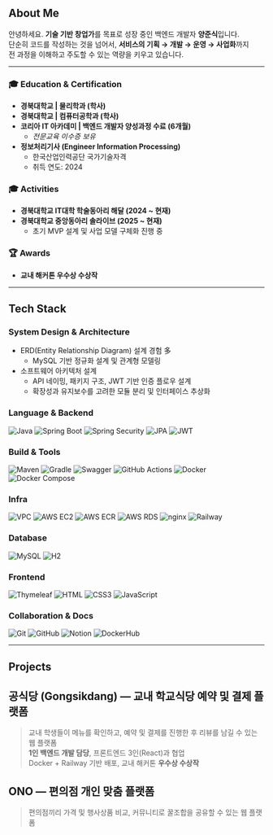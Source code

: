 ## About Me

안녕하세요. **기술 기반 창업가**를 목표로 성장 중인 백엔드 개발자 **양준식**입니다.  
단순히 코드를 작성하는 것을 넘어서, **서비스의 기획 → 개발 → 운영 → 사업화**까지  
전 과정을 이해하고 주도할 수 있는 역량을 키우고 있습니다.

---

### 🎓 Education & Certification

- **경북대학교 | 물리학과 (학사)**
- **경북대학교 | 컴퓨터공학과 (학사)**
- **코리아 IT 아카데미 | 백엔드 개발자 양성과정 수료 (6개월)**
  - *전문교육 이수증 보유*
- **정보처리기사 (Engineer Information Processing)**
  - 한국산업인력공단 국가기술자격
  - 취득 연도: 2024

### 🎓 Activities

- **경북대학교 IT대학 학술동아리 해달 (2024 ~ 현재)**  
- **경북대학교 중앙동아리 솔라이브 (2025 ~ 현재)**  
  - 초기 MVP 설계 및 사업 모델 구체화 진행 중

### 🏆 Awards

- **교내 해커톤 우수상 수상작**

---

## Tech Stack

### System Design & Architecture
- ERD(Entity Relationship Diagram) 설계 경험 多
  - MySQL 기반 정규화 설계 및 관계형 모델링
- 소프트웨어 아키텍처 설계
  - API 네이밍, 패키지 구조, JWT 기반 인증 플로우 설계
  - 확장성과 유지보수를 고려한 모듈 분리 및 인터페이스 추상화

### Language & Backend
![Java](https://img.shields.io/badge/Java-007396?style=flat&logo=OpenJDK&logoColor=white)
![Spring Boot](https://img.shields.io/badge/Spring_Boot-6DB33F?style=flat&logo=spring-boot&logoColor=white)
![Spring Security](https://img.shields.io/badge/Spring_Security-6DB33F?style=flat&logo=spring-security&logoColor=white)
![JPA](https://img.shields.io/badge/JPA-59666C?style=flat)
![JWT](https://img.shields.io/badge/JWT-000000?style=flat&logo=jsonwebtokens&logoColor=white)

### Build & Tools
![Maven](https://img.shields.io/badge/Maven-C71A36?style=flat&logo=apachemaven&logoColor=white)
![Gradle](https://img.shields.io/badge/Gradle-02303A?style=flat&logo=gradle&logoColor=white)
![Swagger](https://img.shields.io/badge/Swagger-85EA2D?style=flat&logo=swagger&logoColor=black)
![GitHub Actions](https://img.shields.io/badge/GitHub_Actions-2088FF?style=flat&logo=githubactions&logoColor=white)
![Docker](https://img.shields.io/badge/Docker-2496ED?style=flat&logo=docker&logoColor=white)
![Docker Compose](https://img.shields.io/badge/Docker_Compose-1488C6?style=flat&logo=docker&logoColor=white)

### Infra
![VPC](https://img.shields.io/badge/VPC-0052CC?style=flat&logo=amazonaws&logoColor=white)
![AWS EC2](https://img.shields.io/badge/AWS_EC2-FF9900?style=flat&logo=amazon-ec2&logoColor=white)
![AWS ECR](https://img.shields.io/badge/AWS_ECR-FF9900?style=flat&logo=amazonaws&logoColor=white)
![AWS RDS](https://img.shields.io/badge/AWS_RDS-527FFF?style=flat&logo=amazonrds&logoColor=white)
![nginx](https://img.shields.io/badge/nginx-009639?style=flat&logo=nginx&logoColor=white)
![Railway](https://img.shields.io/badge/Railway-0B0D0E?style=flat&logo=railway&logoColor=white)

### Database
![MySQL](https://img.shields.io/badge/MySQL-4479A1?style=flat&logo=mysql&logoColor=white)
![H2](https://img.shields.io/badge/H2-59666C?style=flat&logo=h2&logoColor=white)

### Frontend
![Thymeleaf](https://img.shields.io/badge/Thymeleaf-005F0F?style=flat&logo=thymeleaf&logoColor=white)
![HTML](https://img.shields.io/badge/HTML5-E34F26?style=flat&logo=html5&logoColor=white)
![CSS3](https://img.shields.io/badge/CSS3-1572B6?style=flat&logo=css3&logoColor=white)
![JavaScript](https://img.shields.io/badge/JavaScript-F7DF1E?style=flat&logo=javascript&logoColor=black)

### Collaboration & Docs
![Git](https://img.shields.io/badge/Git-F05032?style=flat&logo=git&logoColor=white)
![GitHub](https://img.shields.io/badge/GitHub-181717?style=flat&logo=github&logoColor=white)
![Notion](https://img.shields.io/badge/Notion-000000?style=flat&logo=notion&logoColor=white)
![DockerHub](https://img.shields.io/badge/Docker_Hub-2496ED?style=flat&logo=docker&logoColor=white)

---

## Projects

## 공식당 (Gongsikdang) — 교내 학교식당 예약 및 결제 플랫폼
> 교내 학생들이 메뉴를 확인하고, 예약 및 결제를 진행한 후 리뷰를 남길 수 있는 웹 플랫폼  
> **1인 백엔드 개발 담당**, 프론트엔드 3인(React)과 협업  
> Docker + Railway 기반 배포, 교내 해커톤 **우수상 수상작**

## ONO — 편의점 개인 맞춤 플랫폼
> 편의점끼리 가격 및 행사상품 비교, 커뮤니티로 꿀조합을 공유할 수 있는 웹 플랫폼  

